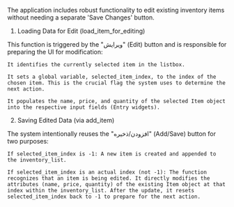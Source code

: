 The application includes robust functionality to edit existing inventory items without needing a separate 'Save Changes' button.

1. Loading Data for Edit (load_item_for_editing)

This function is triggered by the "ویرایش" (Edit) button and is responsible for preparing the UI for modification:

    It identifies the currently selected item in the listbox.

    It sets a global variable, selected_item_index, to the index of the chosen item. This is the crucial flag the system uses to determine the next action.

    It populates the name, price, and quantity of the selected Item object into the respective input fields (Entry widgets).

2. Saving Edited Data (via add_item)

The system intentionally reuses the "افزودن/ذخیره" (Add/Save) button for two purposes:

    If selected_item_index is -1: A new item is created and appended to the inventory_list.

    If selected_item_index is an actual index (not -1): The function recognizes that an item is being edited. It directly modifies the attributes (name, price, quantity) of the existing Item object at that index within the inventory_list. After the update, it resets selected_item_index back to -1 to prepare for the next action.
